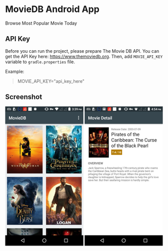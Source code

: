 # MovieDB Android App
Browse Most Popular Movie Today

## API Key
Before you can run the project, please prepare The Movie DB API. You can get the API Key here: https://www.themoviedb.org. Then, add `MOVIE_API_KEY` variable to `gradle.properties` file.

Example:
> MOVIE_API_KEY="api_key_here"

## Screenshot
<img src="https://raw.githubusercontent.com/wdharmana/moviedb/master/screenshot/screen1.png" width="250"> <img src="https://raw.githubusercontent.com/wdharmana/moviedb/master/screenshot/screen2.png" width="250">
 


